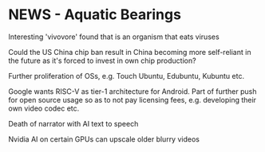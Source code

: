# NEWS - Aquatic Bearings

Interesting 'vivovore' found that is an organism that eats viruses

Could the US China chip ban result in China becoming more self-reliant in the future as it's forced to invest in own chip production?

Further proliferation of OSs, e.g. Touch Ubuntu, Edubuntu, Kubuntu etc.

Google wants RISC-V as tier-1 architecture for Android. 
Part of further push for open source usage so as to not pay licensing fees, 
e.g. developing their own video codec etc.

Death of narrator with AI text to speech

Nvidia AI on certain GPUs can upscale older blurry videos
